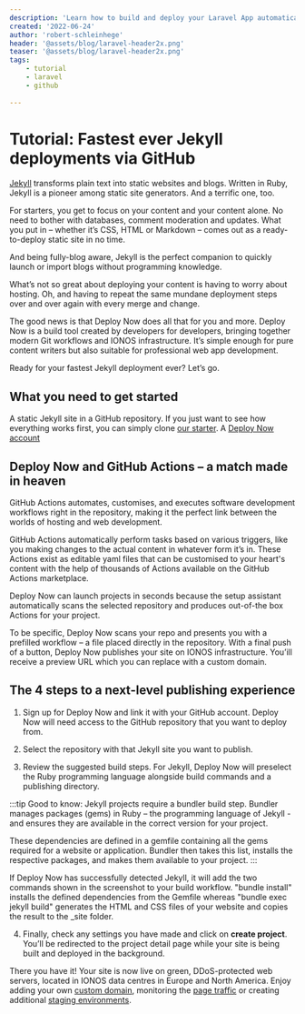 ```yaml
---
description: 'Learn how to build and deploy your Laravel App automatically with GitHub Actions and Deploy Now - in 3 simple steps. Deploy Now offers out of the box workflow automation and reliable hosting.'
created: '2022-06-24'
author: 'robert-schleinhege'
header: '@assets/blog/laravel-header2x.png'
teaser: '@assets/blog/laravel-header2x.png'
tags:
    - tutorial
    - laravel
    - github
    
---
```


# Tutorial: Fastest ever Jekyll deployments via GitHub

[Jekyll](https://jekyllrb.com/) transforms plain text into static websites and blogs. Written in Ruby, Jekyll is a pioneer among static site generators. And a terrific one, too.

For starters, you get to focus on your content and your content alone. No need to bother with databases, comment moderation and updates. What you put in – whether it’s CSS, HTML or Markdown – comes out as a ready-to-deploy static site in no time.

And being fully-blog aware, Jekyll is the perfect companion to quickly launch or import blogs without programming knowledge.

What’s not so great about deploying your content is having to worry about hosting. Oh, and having to repeat the same mundane deployment steps over and over again with every merge and change. 

The good news is that Deploy Now does all that for you and more. Deploy Now is a build tool created by developers for developers, bringing together modern Git workflows and IONOS infrastructure. It’s simple enough for pure content writers but also suitable for professional web app development.

Ready for your fastest Jekyll deployment ever? Let’s go.
## What you need to get started

A static Jekyll site in a GitHub repository. If you just want to see how everything works first, you can simply clone [our starter](https://github.com/ionos-deploy-now/hello-jekyll).
A [Deploy Now account](https://ionos.space/sign-up) 





## Deploy Now and GitHub Actions – a match made in heaven

GitHub Actions automates, customises, and executes software development workflows right in the repository, making it the perfect link between the worlds of hosting and web development. 

GitHub Actions automatically perform tasks based on various triggers, like you making changes to the actual content in whatever form it’s in. These Actions exist as editable yaml files that can be customised to your heart's content with the help of thousands of Actions available on the GitHub Actions marketplace. 

Deploy Now can launch projects in seconds because the setup assistant automatically scans the selected repository and produces out-of-the box Actions for your project.

To be specific, Deploy Now scans your repo and presents you with a prefilled workflow – a file placed directly in the repository. With a final push of a button, Deploy Now publishes your site on IONOS infrastructure. You’ill receive a preview URL which you can replace with a custom domain.

## The 4 steps to a next-level publishing experience

1. Sign up for Deploy Now and link it with your GitHub account. Deploy Now will need access to the GitHub repository that you want to deploy from.   

2. Select the repository with that Jekyll site you want to publish.

3. Review the suggested build steps. For Jekyll, Deploy Now will preselect the Ruby programming language alongside build commands and a publishing directory.


:::tip
Good to know: Jekyll projects require a bundler build step. Bundler manages  packages (gems) in Ruby – the programming language of Jekyll - and ensures they are available in the correct version for your project.

These dependencies are defined in a  gemfile containing all the gems required for a website or application. Bundler then takes this list, installs the respective packages, and makes them available to your project. 
:::

If Deploy Now has successfully detected Jekyll, it will add the two commands shown in the screenshot to your build workflow. "bundle install" installs the defined dependencies from the Gemfile whereas "bundle exec jekyll build" generates the HTML and CSS files of your website and copies the result to the  _site folder.

4. Finally, check any settings you have made and click on **create project**. You’ll be redirected to the project detail page while your site is being built and deployed in the background.

There you have it! Your site is now live on green, DDoS-protected web servers, located in IONOS data centres in Europe and North America. Enjoy adding your own [custom domain](https://docs.ionos.space/docs/domain-tls/), monitoring the [page traffic](https://docs.ionos.space/docs/visitor-statistics/) or creating additional [staging environments](https://docs.ionos.space/docs/staging-deployments/).











